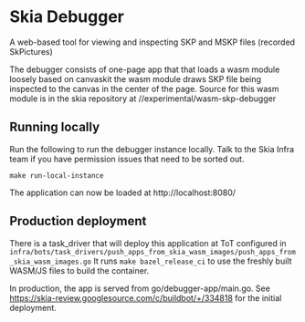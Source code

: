 Skia Debugger
==========================

A web-based tool for viewing and inspecting SKP and MSKP files (recorded SkPictures)

The debugger consists of one-page app that that loads a wasm module loosely based on canvaskit
the wasm module draws SKP file being inspected to the canvas in the center of the page.
Source for this wasm module is in the skia repository at //experimental/wasm-skp-debugger

Running locally
---------------

Run the following to run the debugger instance locally. Talk to the Skia Infra team if you have
permission issues that need to be sorted out.

```
make run-local-instance
```

The application can now be loaded at http://localhost:8080/

Production deployment
---------------------

There is a task_driver that will deploy this application at ToT configured in
`infra/bots/task_drivers/push_apps_from_skia_wasm_images/push_apps_from_skia_wasm_images.go`
It runs `make bazel_release_ci` to use the freshly built WASM/JS files to build the container.

In production, the app is served from go/debugger-app/main.go.
See https://skia-review.googlesource.com/c/buildbot/+/334818 for the initial deployment.